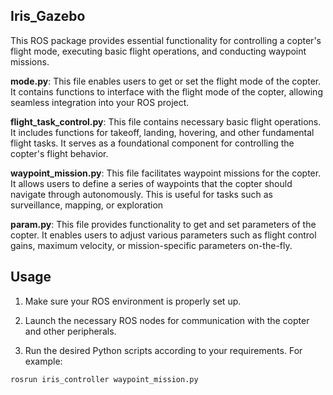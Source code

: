 ## Iris_Gazebo 

This ROS package provides essential functionality for controlling a copter's flight mode, executing basic flight operations, and conducting waypoint missions.

**mode.py**: This file enables users to get or set the flight mode of the copter. It contains functions to interface with the flight mode of the copter, allowing seamless integration into your ROS project.

**flight_task_control.py**: This file contains necessary basic flight operations. It includes functions for takeoff, landing, hovering, and other fundamental flight tasks. It serves as a foundational component for controlling the copter's flight behavior.

**waypoint_mission.py**: This file facilitates waypoint missions for the copter. It allows users to define a series of waypoints that the copter should navigate through autonomously. This is useful for tasks such as surveillance, mapping, or exploration

**param.py**: This file provides functionality to get and set parameters of the copter. It enables users to adjust various parameters such as flight control gains, maximum velocity, or mission-specific parameters on-the-fly.

## Usage 

1. Make sure your ROS environment is properly set up.

2. Launch the necessary ROS nodes for communication with the copter and other peripherals.

3. Run the desired Python scripts according to your requirements. For example:

```
rosrun iris_controller waypoint_mission.py
```
